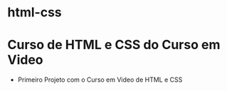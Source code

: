 # html-css
 <h1>Curso de HTML e CSS do Curso em Video</h1>

<ul>
<li> Primeiro Projeto com o Curso em Video de HTML e CSS</li>

<a href="https://ruthsantanasilva.github.io/html-css/desafios/desafio10/android.html"></a>
